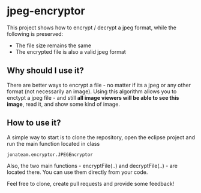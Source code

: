 # jpeg-encryptor
This project shows how to encrypt / decrypt a jpeg format, while the following is preserved:
- The file size remains the same
- The encrypted file is also a valid jpeg format

## Why should I use it?
There are better ways to encrypt a file - no matter if its a jpeg or any other format (not necessarily an image).
Using this algorithm allows you to enctypt a jpeg file - and still **all image viewers will be able to see this image**, read it, and show
some kind of image.

## How to use it?
A simple way to start is to clone the repository, open the eclipse project and run the main function located in class
    
    jonateam.encryptor.JPEGEncryptor

Also, the two main functions - encryptFile(..) and decryptFile(..) - are located there. You can use them directly from your code.


Feel free to clone, create pull requests and provide some feedback!
